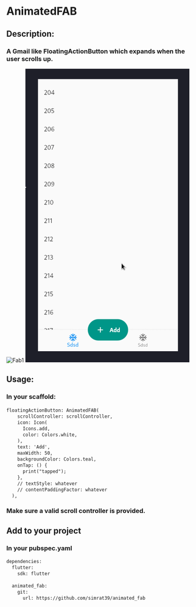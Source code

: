 # AnimatedFAB

## Description:
### A Gmail like FloatingActionButton which expands when the user scrolls up.

![Fab1](./fab2.gif) ![Fab2](./fab.gif)

## Usage:
### In your scaffold:
    floatingActionButton: AnimatedFAB(
        scrollController: scrollController,
        icon: Icon(
          Icons.add,
          color: Colors.white,
        ),
        text: 'Add',
        maxWidth: 50,
        backgroundColor: Colors.teal,
        onTap: () {
          print("tapped");
        },
        // textStyle: whatever
        // contentPaddingFactor: whatever
      ),

### Make sure a valid scroll controller is provided.

## Add to your project
### In your pubspec.yaml
    dependencies:
      flutter:
        sdk: flutter

      animated_fab:
        git: 
          url: https://github.com/simrat39/animated_fab

